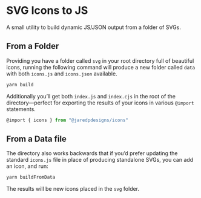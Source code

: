 # SVG Icons to JS

A small utility to build dynamic JS/JSON output from a folder of SVGs.

## From a Folder

Providing you have a folder called `svg` in your root directory full of beautiful icons, running the following command will produce a new folder called `data` with both `icons.js` and `icons.json` available.

```bash
yarn build
```

Additionally you’ll get both `index.js` and `index.cjs` in the root of the directory—perfect for exporting the results of your icons in various `@import` statements.

```js
@import { icons } from "@jaredpdesigns/icons"
```

## From a Data file

The directory also works backwards that if you’d prefer updating the standard `icons.js` file in place of producing standalone SVGs, you can add an icon, and run:

```bash
yarn buildFromData
```

The results will be new icons placed in the `svg` folder.